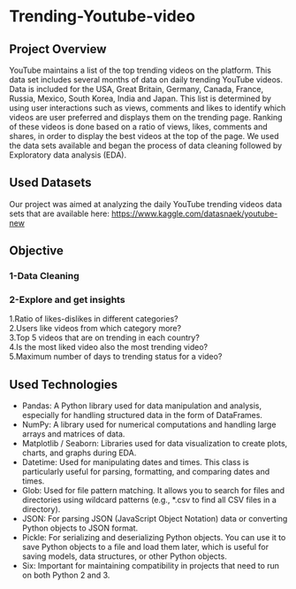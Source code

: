 # Trending-Youtube-video
## Project Overview
YouTube maintains a list of the top trending videos on the platform. This data set includes several months of data on daily trending YouTube videos. Data is included for the USA, Great Britain, Germany, Canada, France, Russia, Mexico, South Korea, India and Japan. This list is determined by using user interactions such as views, comments and likes to identify which videos are user preferred and displays them on the trending page. Ranking of these videos is done based on a ratio of views, likes, comments and shares, in order to display the best videos at the top of the page. We used the data sets available and began the process of data cleaning followed by Exploratory data analysis (EDA).
## Used Datasets
 Our project was aimed at analyzing the daily YouTube trending videos data sets that are available here:
 https://www.kaggle.com/datasnaek/youtube-new
## Objective
### 1-Data Cleaning
### 2-Explore and get insights
1.Ratio of likes-dislikes in different categories? <br />
2.Users like videos from which category more? <br />
3.Top 5 videos that are on trending in each country? <br />
4.Is the most liked video also the most trending video? <br />
5.Maximum number of days to trending status for a video?
## Used Technologies
* Pandas: A Python library used for data manipulation and analysis, especially for handling structured data in the form of DataFrames.
* NumPy: A library used for numerical computations and handling large arrays and matrices of data.
* Matplotlib / Seaborn: Libraries used for data visualization to create plots, charts, and graphs during EDA.
* Datetime: Used for manipulating dates and times. This class is particularly useful for parsing, formatting, and comparing dates and times.
* Glob: Used for file pattern matching. It allows you to search for files and directories using wildcard patterns (e.g., *.csv to find all CSV files in a directory).
* JSON: For parsing JSON (JavaScript Object Notation) data or converting Python objects to JSON format.
* Pickle: For serializing and deserializing Python objects. You can use it to save Python objects to a file and load them later, which is useful for saving models, data structures, or other Python objects.
* Six: Important for maintaining compatibility in projects that need to run on both Python 2 and 3.

